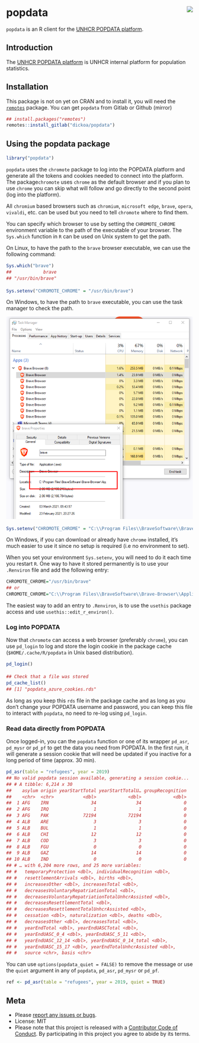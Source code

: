 
<!-- README.md is generated from README.Rmd. Please edit that file -->

# popdata <img src="https://gitlab.com/dickoa/popdata/-/raw/master/inst/img/hex_popdata.png" align="right" height="139" />

`popdata` is an R client for the [UNHCR POPDATA
platform](https://popdata.unhcr.org).

## Introduction

The [UNHCR POPDATA platform](https://popdata.unhcr.org) is UNHCR
internal platform for population statistics.

## Installation

This package is not on yet on CRAN and to install it, you will need the
[`remotes`](https://github.com/r-lib/remotes) package. You can get
`popdata` from Gitlab or Github (mirror)

``` r
## install.packages("remotes")
remotes::install_gitlab("dickoa/popdata")
```

## Using the popdata package

``` r
library("popdata")
```

`popdata` uses the `chromote` package to log into the POPDATA platform
and generate all the tokens and cookies needed to connect into the
platform. The package`chromote` uses `chrome` as the default browser and
if you plan to use `chrome` you can skip what will follow and go
directly to the second point (log into the platform).

All `chromium` based browsers such as `chromium`, `microsoft edge`,
`brave`, `opera`, `vivaldi`, etc. can be used but you need to tell
`chromote` where to find them.

You can specify which browser to use by setting the `CHROMOTE_CHROME`
environment variable to the path of the executable of your browser. The
`Sys.which` function in `R` can be used on Unix system to get the path.

On Linux, to have the path to the `brave` browser executable, we can use
the following command:

``` r
Sys.which("brave")
##            brave
## "/usr/bin/brave"

Sys.setenv("CHROMOTE_CHROME" = "/usr/bin/brave")
```

On Windows, to have the path to `brave` executable, you can use the task
manager to check the path.

![brave\_exe\_img](./inst/img/brave_exe.png)

``` r
Sys.setenv("CHROMOTE_CHROME" = "C:\\Program Files\\BraveSoftware\\Brave-Browser\\Application/brave.exe")
```

On Windows, if you can download or already have `chrome` installed, it’s
much easier to use it since no setup is required (i.e no environment to
set).

When you set your environment `Sys.setenv`, you will need to do it each
time you restart `R`. One way to have it stored permanently is to use
your `.Renviron` file and add the following entry:

``` r
CHROMOTE_CHROME="/usr/bin/brave"
## or
CHROMOTE_CHROME="C:\\Program Files\\BraveSoftware\\Brave-Browser\\Application/brave.exe"
```

The easiest way to add an entry to `.Renviron`, is to use the `usethis`
package access and use `usethis::edit_r_environ()`.

### Log into POPDATA

Now that `chromote` can access a web browser (preferably `chrome`), you
can use `pd_login` to log and store the login cookie in the package
cache (`$HOME/.cache/R/popdata` in Unix based distribution).

``` r
pd_login()

## Check that a file was stored
pd_cache_list()
## [1] "popdata_azure_cookies.rds"
```

As long as you keep this `rds` file in the package cache and as long as
you don’t change your POPDATA username and password, you can keep this
file to interact with `popdata`, no need to re-log using `pd_login`.

### Read data directly from POPDATA

Once logged-in, you can the `popdata` function or one of its wrapper
`pd_asr`, `pd_mysr` or `pd_pf` to get the data you need from POPDATA. In
the first run, it will generate a session cookie that will need be
updated if you inactive for a long period of time (approx. 30 min).

``` r
pd_asr(table = "refugees", year = 2019)
## No valid popdata session available, generating a session cookie...
## # A tibble: 6,214 x 30
##    asylum origin yearStartTotal yearStartTotalU… groupRecognition
##    <chr>  <chr>           <dbl>            <dbl>            <dbl>
##  1 AFG    IRN                34               34                0
##  2 AFG    IRQ                 1                1                0
##  3 AFG    PAK             72194            72194                0
##  4 ALB    ARE                 3                3                0
##  5 ALB    BUL                 1                1                0
##  6 ALB    CHI                12               12                0
##  7 ALB    COD                 3                3                0
##  8 ALB    FGU                 0                0                0
##  9 ALB    GAZ                14               14                0
## 10 ALB    IND                 0                0                0
## # … with 6,204 more rows, and 25 more variables:
## #   temporaryProtection <dbl>, individualRecognition <dbl>,
## #   resettlementArrivals <dbl>, births <dbl>,
## #   increasesOther <dbl>, increasesTotal <dbl>,
## #   decreasesVoluntaryRepatriationTotal <dbl>,
## #   decreasesVoluntaryRepatriationTotalUnhcrAssisted <dbl>,
## #   decreasesResettlementTotal <dbl>,
## #   decreasesResettlementTotalUnhcrAssisted <dbl>,
## #   cessation <dbl>, naturalization <dbl>, deaths <dbl>,
## #   decreasesOther <dbl>, decreasesTotal <dbl>,
## #   yearEndTotal <dbl>, yearEndUASCTotal <dbl>,
## #   yearEndUASC_0_4 <dbl>, yearEndUASC_5_11 <dbl>,
## #   yearEndUASC_12_14 <dbl>, yearEndUASC_0_14_total <dbl>,
## #   yearEndUASC_15_17 <dbl>, yearEndTotalUnhcrAssisted <dbl>,
## #   source <chr>, basis <chr>
```

You can use `options(popdata_quiet = FALSE)` to remove the message or
use the `quiet` argument in any of `popdata`, `pd_asr`, `pd_mysr` or
`pd_pf`.

``` r
ref <- pd_asr(table = "refugees", year = 2019, quiet = TRUE)
```

## Meta

-   Please [report any issues or
    bugs](https://gitlab.com/dickoa/popdata/issues).
-   License: MIT
-   Please note that this project is released with a [Contributor Code
    of Conduct](CONDUCT.md). By participating in this project you agree
    to abide by its terms.
